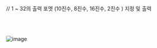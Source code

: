 // 1 ~ 32의 출력 포멧 (10진수, 8진수, 16진수, 2진수 ) 지정 및 출력

</br></br></br>
![image](https://user-images.githubusercontent.com/61842827/196469518-7d8a944e-3b1f-40a0-9086-409b1a931db4.png)
